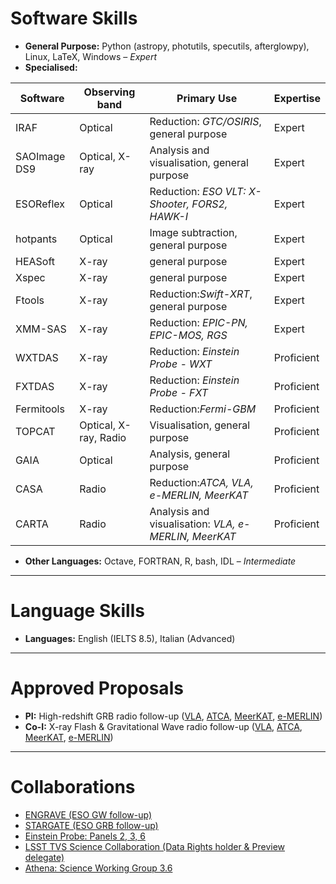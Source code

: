 # Software Skills

- **General Purpose:** Python (astropy, photutils, specutils, afterglowpy), Linux, LaTeX, Windows – *Expert*
- **Specialised:**

| Software | Observing band | Primary Use | Expertise |
|----------|----------|----------|----------|
| IRAF  | Optical  | Reduction: _GTC/OSIRIS_, general purpose  | Expert  |
| SAOImage DS9  | Optical, X-ray  | Analysis and visualisation, general purpose  | Expert |
| ESOReflex | Optical  | Reduction: _ESO VLT: X-Shooter, FORS2, HAWK-I_  | Expert |
| hotpants | Optical  | Image subtraction, general purpose  | Expert |
| HEASoft | X-ray  | general purpose  | Expert |
| Xspec | X-ray  | general purpose | Expert |
| Ftools | X-ray  | Reduction:_Swift-XRT_, general purpose | Expert |
| XMM-SAS | X-ray  | Reduction: _EPIC-PN, EPIC-MOS, RGS_ | Expert |
| WXTDAS | X-ray | Reduction: _Einstein Probe - WXT_ | Proficient |
| FXTDAS | X-ray | Reduction: _Einstein Probe - FXT_ | Proficient |
| Fermitools | X-ray | Reduction:_Fermi-GBM_  | Proficient  |
| TOPCAT | Optical, X-ray, Radio  | Visualisation, general purpose  | Proficient |
| GAIA | Optical | Analysis, general purpose  | Proficient |
| CASA | Radio  | Reduction:_ATCA, VLA, e-MERLIN, MeerKAT_  | Proficient |
| CARTA | Radio  | Analysis and visualisation: _VLA, e-MERLIN, MeerKAT_  | Proficient |

- **Other Languages:** Octave, FORTRAN, R, bash, IDL – *Intermediate*

---

# Language Skills

- **Languages:** English (IELTS 8.5), Italian (Advanced)
 
---

# Approved Proposals

- **PI:** High-redshift GRB radio follow-up ([VLA](https://science.nrao.edu/facilities/vla), [ATCA](https://www.narrabri.atnf.csiro.au/), [MeerKAT](https://www.sarao.ac.za/science/meerkat/about-meerkat/), [e-MERLIN](https://www.e-merlin.ac.uk/))  
- **Co-I:** X-ray Flash & Gravitational Wave radio follow-up ([VLA](https://science.nrao.edu/facilities/vla), [ATCA](https://www.narrabri.atnf.csiro.au/), [MeerKAT](https://www.sarao.ac.za/science/meerkat/about-meerkat/), [e-MERLIN](https://www.e-merlin.ac.uk/))

---

# Collaborations

- [ENGRAVE (ESO GW follow-up)](http://www.engrave-eso.org/)
- [STARGATE (ESO GRB follow-up)](https://indico.in2p3.fr/event/25549/contributions/102089/attachments/66998/93846/Stargate.pdf)
- [Einstein Probe: Panels 2, 3, 6](https://ep.bao.ac.cn/ep/)
- [LSST TVS Science Collaboration (Data Rights holder & Preview delegate)](https://lsst-tvssc.github.io/)
- [Athena: Science Working Group 3.6](https://www.the-athena-x-ray-observatory.eu/en/athena-community)
